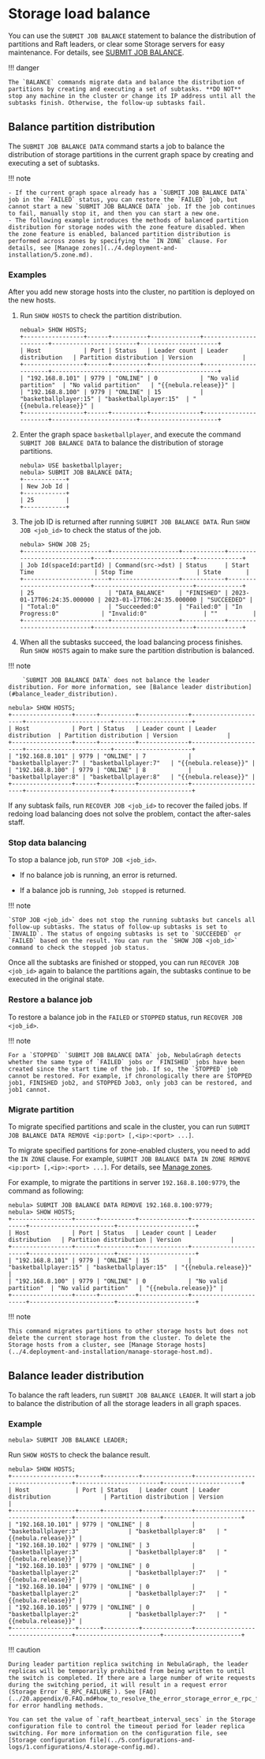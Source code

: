 # Storage load balance

You can use the `SUBMIT JOB BALANCE` statement to balance the distribution of partitions and Raft leaders, or clear some Storage servers for easy maintenance. For details, see [SUBMIT JOB BALANCE](../synchronization-and-migration/2.balance-syntax.md).

!!! danger

    The `BALANCE` commands migrate data and balance the distribution of partitions by creating and executing a set of subtasks. **DO NOT** stop any machine in the cluster or change its IP address until all the subtasks finish. Otherwise, the follow-up subtasks fail.

## Balance partition distribution

The `SUBMIT JOB BALANCE DATA` command starts a job to balance the distribution of storage partitions in the current graph space by creating and executing a set of subtasks.
    
!!! note

    - If the current graph space already has a `SUBMIT JOB BALANCE DATA` job in the `FAILED` status, you can restore the `FAILED` job, but cannot start a new `SUBMIT JOB BALANCE DATA` job. If the job continues to fail, manually stop it, and then you can start a new one.
    - The following example introduces the methods of balanced partition distribution for storage nodes with the zone feature disabled. When the zone feature is enabled, balanced partition distribution is performed across zones by specifying the `IN ZONE` clause. For details, see [Manage zones](../4.deployment-and-installation/5.zone.md).

### Examples

After you add new storage hosts into the cluster, no partition is deployed on the new hosts.

1. Run `SHOW HOSTS` to check the partition distribution.

    ```ngql
    nebual> SHOW HOSTS;
    +-----------------+------+----------+--------------+-----------------------+------------------------+----------------------+
    | Host            | Port | Status   | Leader count | Leader distribution   | Partition distribution | Version              |
    +-----------------+------+----------+--------------+-----------------------+------------------------+----------------------+
    | "192.168.8.101" | 9779 | "ONLINE" | 0            | "No valid partition"  | "No valid partition"   | "{{nebula.release}}" |
    | "192.168.8.100" | 9779 | "ONLINE" | 15           | "basketballplayer:15" | "basketballplayer:15"  | "{{nebula.release}}" |
    +-----------------+------+----------+--------------+-----------------------+------------------------+----------------------+
    ```

2. Enter the graph space `basketballplayer`, and execute the command `SUBMIT JOB BALANCE DATA` to balance the distribution of storage partitions.

    ```ngql
    nebula> USE basketballplayer;
    nebula> SUBMIT JOB BALANCE DATA;
    +------------+
    | New Job Id |
    +------------+
    | 25         |
    +------------+
    ```

3. The job ID is returned after running `SUBMIT JOB BALANCE DATA`. Run `SHOW JOB <job_id>` to check the status of the job.

    ```ngql
    nebula> SHOW JOB 25;
    +------------------------+-------------------+------------+----------------------------+----------------------------+-------------+
    | Job Id(spaceId:partId) | Command(src->dst) | Status     | Start Time                 | Stop Time                  | State       |
    +------------------------+-------------------+------------+----------------------------+----------------------------+-------------+
    | 25                     | "DATA_BALANCE"    | "FINISHED" | 2023-01-17T06:24:35.000000 | 2023-01-17T06:24:35.000000 | "SUCCEEDED" |
    | "Total:0"              | "Succeeded:0"     | "Failed:0" | "In Progress:0"            | "Invalid:0"                | ""          |
    +------------------------+-------------------+------------+----------------------------+----------------------------+-------------+
    ```

4. When all the subtasks succeed, the load balancing process finishes. Run `SHOW HOSTS` again to make sure the partition distribution is balanced.

  !!! note

        `SUBMIT JOB BALANCE DATA` does not balance the leader distribution. For more information, see [Balance leader distribution](#balance_leader_distribution).

  ```ngql
  nebula> SHOW HOSTS;
  +-----------------+------+----------+--------------+----------------------+------------------------+----------------------+
  | Host            | Port | Status   | Leader count | Leader distribution  | Partition distribution | Version              |
  +-----------------+------+----------+--------------+----------------------+------------------------+----------------------+
  | "192.168.8.101" | 9779 | "ONLINE" | 7            | "basketballplayer:7" | "basketballplayer:7"   | "{{nebula.release}}" |
  | "192.168.8.100" | 9779 | "ONLINE" | 8            | "basketballplayer:8" | "basketballplayer:8"   | "{{nebula.release}}" |
  +-----------------+------+----------+--------------+----------------------+------------------------+----------------------+
  ```

If any subtask fails, run `RECOVER JOB <job_id>` to recover the failed jobs. If redoing load balancing does not solve the problem, contact the after-sales staff.

### Stop data balancing

To stop a balance job, run `STOP JOB <job_id>`.

* If no balance job is running, an error is returned.

* If a balance job is running, `Job stopped` is returned.

!!! note

    `STOP JOB <job_id>` does not stop the running subtasks but cancels all follow-up subtasks. The status of follow-up subtasks is set to `INVALID`. The status of ongoing subtasks is set to `SUCCEEDED` or `FAILED` based on the result. You can run the `SHOW JOB <job_id>` command to check the stopped job status.

Once all the subtasks are finished or stopped, you can run `RECOVER JOB <job_id>` again to balance the partitions again, the subtasks continue to be executed in the original state.

### Restore a balance job

To restore a balance job in the `FAILED` or `STOPPED` status, run `RECOVER JOB <job_id>`.

!!! note

    For a `STOPPED` `SUBMIT JOB BALANCE DATA` job, NebulaGraph detects whether the same type of `FAILED` jobs or `FINISHED` jobs have been created since the start time of the job. If so, the `STOPPED` job cannot be restored. For example, if chronologically there are STOPPED job1, FINISHED job2, and STOPPED Job3, only job3 can be restored, and job1 cannot.

### Migrate partition

To migrate specified partitions and scale in the cluster, you can run `SUBMIT JOB BALANCE DATA REMOVE <ip:port> [,<ip>:<port> ...]`.

To migrate specified partitions for zone-enabled clusters, you need to add the `IN ZONE` clause. For example, `SUBMIT JOB BALANCE DATA IN ZONE REMOVE <ip:port> [,<ip>:<port> ...]`. For details, see [Manage zones](../4.deployment-and-installation/5.zone.md).

For example, to migrate the partitions in server `192.168.8.100:9779`, the command as following:

```ngql
nebula> SUBMIT JOB BALANCE DATA REMOVE 192.168.8.100:9779;
nebula> SHOW HOSTS;
+-----------------+------+----------+--------------+-----------------------+------------------------+----------------------+
| Host            | Port | Status   | Leader count | Leader distribution   | Partition distribution | Version              |
+-----------------+------+----------+--------------+-----------------------+------------------------+----------------------+
| "192.168.8.101" | 9779 | "ONLINE" | 15           | "basketballplayer:15" | "basketballplayer:15"  | "{{nebula.release}}" |
| "192.168.8.100" | 9779 | "ONLINE" | 0            | "No valid partition"  | "No valid partition"   | "{{nebula.release}}" |
+-----------------+------+----------+--------------+-----------------------+------------------------+----------------------+
```

!!! note

    This command migrates partitions to other storage hosts but does not delete the current storage host from the cluster. To delete the Storage hosts from a cluster, see [Manage Storage hosts](../4.deployment-and-installation/manage-storage-host.md).

## Balance leader distribution

To balance the raft leaders, run `SUBMIT JOB BALANCE LEADER`. It will start a job to balance the distribution of all the storage leaders in all graph spaces.

### Example

```ngql
nebula> SUBMIT JOB BALANCE LEADER;
```

Run `SHOW HOSTS` to check the balance result.

```ngql
nebula> SHOW HOSTS;
+------------------+------+----------+--------------+-----------------------------------+------------------------+----------------------+
| Host             | Port | Status   | Leader count | Leader distribution               | Partition distribution | Version              |
+------------------+------+----------+--------------+-----------------------------------+------------------------+----------------------+
| "192.168.10.101" | 9779 | "ONLINE" | 8            | "basketballplayer:3"              | "basketballplayer:8"   | "{{nebula.release}}" |
| "192.168.10.102" | 9779 | "ONLINE" | 3            | "basketballplayer:3"              | "basketballplayer:8"   | "{{nebula.release}}" |
| "192.168.10.103" | 9779 | "ONLINE" | 0            | "basketballplayer:2"              | "basketballplayer:7"   | "{{nebula.release}}" |
| "192.168.10.104" | 9779 | "ONLINE" | 0            | "basketballplayer:2"              | "basketballplayer:7"   | "{{nebula.release}}" |
| "192.168.10.105" | 9779 | "ONLINE" | 0            | "basketballplayer:2"              | "basketballplayer:7"   | "{{nebula.release}}" |
+------------------+------+----------+--------------+-----------------------------------+------------------------+----------------------+
```

!!! caution

    During leader partition replica switching in NebulaGraph, the leader replicas will be temporarily prohibited from being written to until the switch is completed. If there are a large number of write requests during the switching period, it will result in a request error (Storage Error `E_RPC_FAILURE`). See [FAQ](../20.appendix/0.FAQ.md#how_to_resolve_the_error_storage_error_e_rpc_failure) for error handling methods.

    You can set the value of `raft_heartbeat_interval_secs` in the Storage configuration file to control the timeout period for leader replica switching. For more information on the configuration file, see [Storage configuration file](../5.configurations-and-logs/1.configurations/4.storage-config.md).
